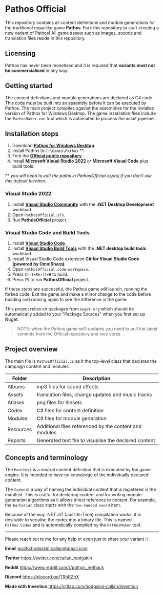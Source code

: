 # Pathos Official

This repository contains all content definitions and module generations for the traditional roguelike game **Pathos**. Fork this repository to start creating a new variant of Pathos! All game assets such as images, sounds and translation files reside in this repository.

## Licensing

Pathos has never been monetised and it is required that **variants must not be commercialised** in any way.

## Getting started

The content definitions and module generations are declared as C# code. This code must be built into an assembly before it can be executed by Pathos. The main project compiles against the assemblies for the installed version of Pathos for Windows Desktop. The game installation files include the `PathosMaker.exe` tool which is automated to process the asset pipeline.

## Installation steps

1. Download [**Pathos for Windows Desktop**](https://pathos.azurewebsites.net/).
2. Install Pathos to `C:\Games\Pathos` **.
3. Fork the [**Official public repository**](https://github.com/callanh/pathos-official.git).
4. Install **Microsoft Visual Studio 2022** _or_ **Microsoft Visual Code** plus build tools.

** _you will need to edit the paths in PathosOfficial.csproj if you don't use this default location._

### Visual Studio 2022

1. Install [**Visual Studio Community**](https://visualstudio.microsoft.com/) with the **.NET Desktop Development** workload.
2. Open `PathosOfficial.sln`.
3. Run **PathosOfficial** project.

### Visual Studio Code and Build Tools

1. Install [**Visual Studio Code**](https://code.visualstudio.com).
2. Install [**Visual Studio Build Tools**](https://aka.ms/vs/17/release/vs_BuildTools.exe) with the **.NET desktop build tools** workload.
3. Install Visual Studio Code extension **C# for Visual Studio Code (powered by OmniSharp)**.
4. Open `PathosOfficial.code-workspace`.
5. Press `Ctrl+Shift+B` to build.
6. Press `F5` to run **PathosOfficial** project.

If these steps are successful, the Pathos game will launch, running the forked code. Exit the game and make a minor change to the code before building and running again to see the difference in the game.

This project relies on packages from `nuget.org` which should be automatically added to your "Package Sources" when you first set up Nuget.

> NOTE: when the Pathos game self-updates you need to pull the latest commits from the Official repository and vice versa.

## Project overview

The main file is `PathosOfficial.cs` as it the top-level class that declares the campaign content and modules.

| Folder    | Description                                            |
|-----------|--------------------------------------------------------|
| Albums    | mp3 files for sound effects                            |
| Assets    | translation files, change updates and music tracks     |
| Atlases   | png files for tilesets                                 |
| Codex     | C# files for content definition                        |
| Modules   | C# files for module generation                         |
| Resources | Additional files referenced by the content and modules |
| Reports   | Generated text file to visualise the declared content  |

## Concepts and terminology

The `Manifest` is a neutral content definition that is executed by the game engine. It is intended to have no knowledge of the individually declared content.

The `Codex` is a way of naming the individual content that is registered in the manifest. This is useful for declaring content and for writing module generation algorithms as it allows direct reference to content. For example, the `barbarian` class starts with the `two-handed sword` item.

Because of the way .NET JIT (Just-In-Time) compilation works, it is desirable to serialise the codex into a binary file. This is named `Pathos.Codex` and is automatically compiled by the `PathosMaker` tool.

---

Please reach out to me for any help or even just to share your variant :)

**Email**
<mailto:hodgskin.callan@gmail.com>

**Twitter**
<https://twitter.com/callan_hodgskin>

**Reddit**
<https://www.reddit.com/r/pathos_nethack>

**Discord**
<https://discord.gg/TRhRZhX>

**Made with Invention**
<https://gitlab.com/hodgskin-callan/Invention>

